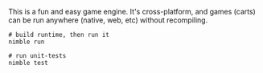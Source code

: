 This is a fun and easy game engine. It's cross-platform, and games (carts) can be run anywhere (native, web, etc) without recompiling.


```
# build runtime, then run it
nimble run

# run unit-tests
nimble test
```
